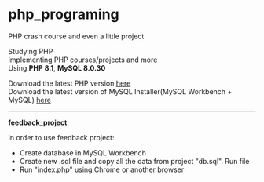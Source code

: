 # php_programing

PHP crash course and even a little project

Studying PHP  
Implementing PHP courses/projects and more  
Using **PHP 8.1**, **MySQL 8.0.30**  

Download the latest PHP version [here](https://www.php.net/downloads.php)  
Download the latest version of MySQL Installer(MySQL Workbench + MySQL) [here](https://dev.mysql.com/downloads/mysql/)

***

**feedback_project**

In order to use feedback project:
* Create database in MySQL Workbench
* Create new .sql file and copy all the data from project "db.sql". Run file
* Run "index.php" using Chrome or another browser
